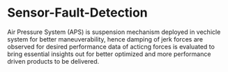 # Sensor-Fault-Detection
Air Pressure System (APS) is suspension mechanism deployed in vechicle system for better maneuverability, hence damping of jerk forces are observed for desired performance
data of acticng forces is evaluated to bring essential insights out for better optimized and more performance driven products to be delivered.
